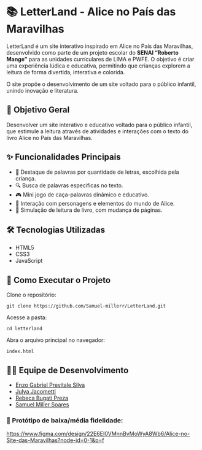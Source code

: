 ﻿# 📚 LetterLand - Alice no País das Maravilhas

LetterLand é um site interativo inspirado em Alice no País das Maravilhas, desenvolvido como parte de um projeto escolar do **SENAI “Roberto Mange”** para as unidades currículares de LIMA e PWFE.
O objetivo é criar uma experiência lúdica e educativa, permitindo que crianças explorem a leitura de forma divertida, interativa e colorida.

O site propõe o desenvolvimento de um site voltado para o público infantil, unindo inovação e literatura.

## 🎯 Objetivo Geral

Desenvolver um site interativo e educativo voltado para o público infantil, que estimule a leitura através de atividades e interações com o texto do livro Alice no País das Maravilhas.

## ✨ Funcionalidades Principais

- 🌈 Destaque de palavras por quantidade de letras, escolhida pela criança.
- 🔍 Busca de palavras específicas no texto.
- 🎮 Mini jogo de caça-palavras dinâmico e educativo.
- 👧 Interação com personagens e elementos do mundo de Alice.
- 📖 Simulação de leitura de livro, com mudança de páginas.

## 🛠️ Tecnologias Utilizadas

- HTML5
- CSS3
- JavaScript

## 🚀 Como Executar o Projeto

Clone o repositório:

```
git clone https://github.com/Samuel-millerr/LetterLand.git
```

Acesse a pasta:
```
cd letterland
```

Abra o arquivo principal no navegador:
```
index.html
```


## 👨‍💻 Equipe de Desenvolvimento

- [Enzo Gabriel Previtale Silva](https://github.com/EnzoPrevitale)
- [Julya Jacometti](https://github.com/juujacometti)
- [Rebeca Bugati Preza](https://github.com/Rebecapreza)
- [Samuel Miller Soares](https://github.com/Samuel-millerr)


### 🔗 Protótipo de baixa/média fidelidade: 
https://www.figma.com/design/22E6EI0VMnnBvMoWyA8Wb6/Alice-no-Site-das-Maravilhas?node-id=0-1&p=f
